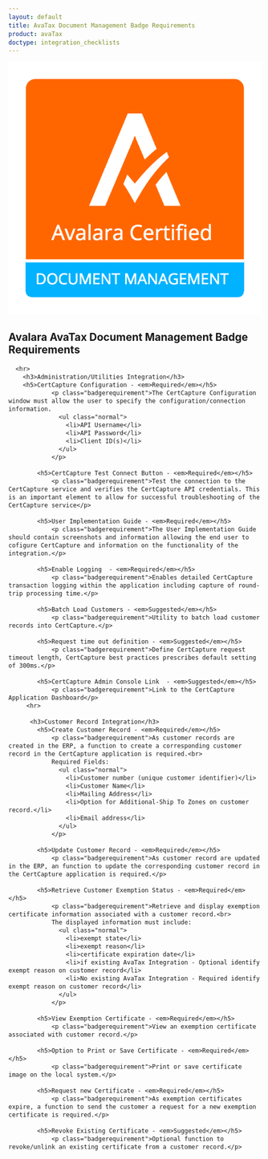 ```yaml
---
layout: default
title: AvaTax Document Management Badge Requirements
product: avaTax
doctype: integration_checklists
---
```

 <div class="row padding-top padding bottom">
    <div class="col-sm-2">
      <img src="/public/images/devdot/badges/DocumentManagement.png" class="img-responsive" alt="Avalara Certified Solution">
    </div>
    <div class="col-sm-8 padding-top">
      <h2>Avalara AvaTax Document Management Badge Requirements</h2>
      <!--<h3>Do we want to say anything here?</h3>-->
      
      <hr>
        <h3>Administration/Utilities Integration</h3>
        <h5>CertCapture Configuration - <em>Required</em></h5>
                <p class="badgerequirement">The CertCapture Configuration window must allow the user to specify the configuration/connection information.
                  <ul class="normal">
                    <li>API Username</li>
                    <li>API Password</li>
                    <li>Client ID(s)</li>
                  </ul>
                </p>
                
            <h5>CertCapture Test Connect Button - <em>Required</em></h5>
                <p class="badgerequirement">Test the connection to the CertCapture service and verifies the CertCapture API credentials. This is an important element to allow for successful troubleshooting of the CertCapture service</p>
            
            <h5>User Implementation Guide - <em>Required</em></h5>
                <p class="badgerequirement">The User Implementation Guide should contain screenshots and information allowing the end user to cofigure CertCapture and information on the functionality of the integration.</p>
                
            <h5>Enable Logging  - <em>Required</em></h5>
                <p class="badgerequirement">Enables detailed CertCapture transaction logging within the application including capture of round-trip processing time.</p>
            
            <h5>Batch Load Customers - <em>Suggested</em></h5>
                <p class="badgerequirement">Utility to batch load customer records into CertCapture.</p>
                
            <h5>Request time out definition - <em>Suggested</em></h5>
                <p class="badgerequirement">Define CertCapture request timeout length, CertCapture best practices prescribes default setting of 300ms.</p>
            
            <h5>CertCapture Admin Console Link  - <em>Suggested</em></h5>
                <p class="badgerequirement">Link to the CertCapture Application Dashboard</p>
         <hr>
         
          <h3>Customer Record Integration</h3>
            <h5>Create Customer Record - <em>Required</em></h5>
                <p class="badgerequirement">As customer records are created in the ERP, a function to create a corresponding customer record in the CertCapture application is required.<br>
                Required Fields:
                  <ul class="normal">
                    <li>Customer number (unique customer identifier)</li>
                    <li>Customer Name</li>
                    <li>Mailing Address</li>
                    <li>Option for Additional-Ship To Zones on customer record.</li>
                    <li>Email address</li>
                  </ul>
                </p>
            
            <h5>Update Customer Record - <em>Required</em></h5>
                <p class="badgerequirement">As customer record are updated in the ERP, an function to update the corresponding customer record in the CertCapture application is required.</p>
                
            <h5>Retrieve Customer Exemption Status - <em>Required</em></h5>
                <p class="badgerequirement">Retrieve and display exemption certificate information associated with a customer record.<br>
                The displayed information must include:
                  <ul class="normal">
                    <li>exempt state</li>
                    <li>exempt reason</li>
                    <li>certificate expiration date</li>
                    <li>if existing AvaTax Integration - Optional identify exempt reason on customer record</li>
                    <li>No existing AvaTax Integration - Required identify exempt reason on customer record</li>
                  </ul>
                </p>
                
            <h5>View Exemption Certificate - <em>Required</em></h5>
                <p class="badgerequirement">View an exemption certificate associated with customer record.</p>
            
            <h5>Option to Print or Save Certificate - <em>Required</em></h5>
                <p class="badgerequirement">Print or save certificate image on the local system.</p>
                
            <h5>Request new Certificate - <em>Required</em></h5>
                <p class="badgerequirement">As exemption certificates expire, a function to send the customer a request for a new exemption certificate is required.</p>
            
            <h5>Revoke Existing Certificate - <em>Suggested</em></h5>
                <p class="badgerequirement">Optional function to revoke/unlink an existing certificate from a customer record.</p>
 